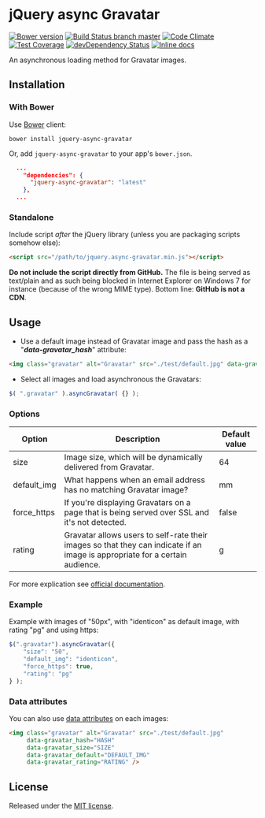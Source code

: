# jQuery async Gravatar
[![Bower version](https://badge.fury.io/bo/jquery-async-gravatar.svg)](https://libraries.io/bower/jquery-async-gravatar) [![Build Status branch master](https://travis-ci.org/llaumgui/jquery-async-gravatar.svg?branch=master)](https://travis-ci.org/llaumgui/jquery-async-gravatar) [![Code Climate](https://codeclimate.com/github/llaumgui/jquery-async-gravatar/badges/gpa.svg)](https://codeclimate.com/github/llaumgui/jquery-async-gravatar) [![Test Coverage](https://codeclimate.com/github/llaumgui/jquery-async-gravatar/badges/coverage.svg)](https://codeclimate.com/github/llaumgui/jquery-async-gravatar/coverage) [![devDependency Status](https://david-dm.org/llaumgui/jquery-async-gravatar/dev-status.png)](https://david-dm.org/llaumgui/jquery-async-gravatar#info=devDependencies) [![Inline docs](http://inch-ci.org/github/llaumgui/jquery-async-gravatar.svg?branch=master)](http://inch-ci.org/github/llaumgui/jquery-async-gravatar)

An asynchronous loading method for Gravatar images.


## Installation
### With Bower
Use [Bower](http://bower.io) client:
~~~
bower install jquery-async-gravatar
~~~

Or, add `jquery-async-gravatar` to your app's `bower.json`.
~~~json
  ...
    "dependencies": {
      "jquery-async-gravatar": "latest"
    },
  ...
~~~


### Standalone
Include script *after* the jQuery library (unless you are packaging scripts somehow else):
~~~html
<script src="/path/to/jquery.async-gravatar.min.js"></script>
~~~

**Do not include the script directly from GitHub.** The file is being served as text/plain and as such being blocked
in Internet Explorer on Windows 7 for instance (because of the wrong MIME type). Bottom line: **GitHub is not a CDN**.



## Usage
* Use a default image instead of Gravatar image and pass the hash as a "***data-gravatar_hash***" attribute:
~~~html
<img class="gravatar" alt="Gravatar" src="./test/default.jpg" data-gravatar_hash="THE_USER_GRAVATAR_HASH_HERE" />
~~~
* Select all images and load asynchronous the Gravatars:
~~~javascript
$( ".gravatar" ).asyncGravatar( {} );
~~~


### Options
| Option        | Description   | Default value |
| ------------- | ------------- | ------------- |
| size | Image size, which will be dynamically delivered from Gravatar. | 64 |
| default_img | What happens when an email address has no matching Gravatar image? | mm |
| force_https | If you're displaying Gravatars on a page that is being served over SSL and it's not detected. | false |
| rating  | Gravatar allows users to self-rate their images so that they can indicate if an image is appropriate for a certain audience. | g |

For more explication see [official documentation](https://gravatar.com/site/implement/images/).


### Example
Example with images of "50px", with "identicon" as default image, with rating "pg" and using https:
~~~javascript
$(".gravatar").asyncGravatar({
    "size": "50",
    "default_img": "identicon",
    "force_https": true,
    "rating": "pg"
} );
~~~


### Data attributes
You can also use [data attributes](https://developer.mozilla.org/en-US/docs/Web/Guide/HTML/Using_data_attributes) on each images:
~~~html
<img class="gravatar" alt="Gravatar" src="./test/default.jpg"
     data-gravatar_hash="HASH"
     data-gravatar_size="SIZE"
     data-gravatar_default="DEFAULT_IMG"
     data-gravatar_rating="RATING" />
~~~



## License
Released under the [MIT license](http://www.opensource.org/licenses/MIT).
